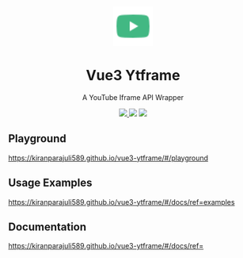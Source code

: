 <p align="center">
	<img src="./src/assets/youtube.svg" width="80">
</p>
<h1 align=center>Vue3 Ytframe</h1>
<p align=center>A YouTube Iframe API Wrapper</p>
<p align="center">
<a href="https://www.npmjs.com/package/vue3-ytframe"><img src="https://img.shields.io/npm/v/vue3-ytframe.svg"/> <img src="https://img.shields.io/npm/dm/vue3-ytframe.svg"/></a> <a href="https://vuejs.org/"><img src="https://img.shields.io/badge/vue-3-brightgreen.svg"/></a>
</p>

## Playground
https://kiranparajuli589.github.io/vue3-ytframe/#/playground

## Usage Examples
https://kiranparajuli589.github.io/vue3-ytframe/#/docs/ref=examples

## Documentation
https://kiranparajuli589.github.io/vue3-ytframe/#/docs/ref=
